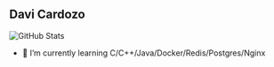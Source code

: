 ## Davi Cardozo

![GitHub Stats](https://github-readme-stats.vercel.app/api?username=Davi0805&theme=prussian&show_icons=true&hide_border=true&count_private=true)
- 🌱 I’m currently learning C/C++/Java/Docker/Redis/Postgres/Nginx

